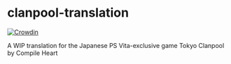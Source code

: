 # clanpool-translation
[![Crowdin](https://badges.crowdin.net/clanpool-translation/localized.svg)](https://crowdin.com/project/clanpool-translation)

A WIP translation for the Japanese PS Vita-exclusive game Tokyo Clanpool by Compile Heart
